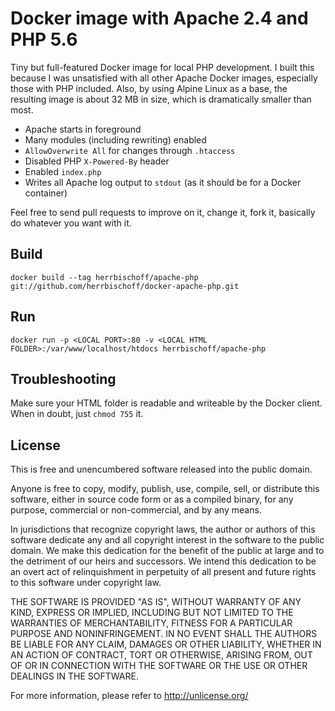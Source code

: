 # Docker image with Apache 2.4 and PHP 5.6
Tiny but full-featured Docker image for local PHP development. I built this because I was unsatisfied with all other Apache Docker images, especially those with PHP included. Also, by using Alpine Linux as a base, the resulting image is about 32 MB in size, which is dramatically smaller than most.

* Apache starts in foreground
* Many modules (including rewriting) enabled
* `AllowOverwrite All` for changes through `.htaccess`
* Disabled PHP `X-Powered-By` header
* Enabled `index.php`
* Writes all Apache log output to `stdout` (as it should be for a Docker container)

Feel free to send pull requests to improve on it, change it, fork it, basically do whatever you want with it.

## Build
```
docker build --tag herrbischoff/apache-php git://github.com/herrbischoff/docker-apache-php.git
```

## Run
```
docker run -p <LOCAL PORT>:80 -v <LOCAL HTML FOLDER>:/var/www/localhost/htdocs herrbischoff/apache-php
```

## Troubleshooting
Make sure your HTML folder is readable and writeable by the Docker client. When in doubt, just `chmod 755` it.

## License
This is free and unencumbered software released into the public domain.

Anyone is free to copy, modify, publish, use, compile, sell, or
distribute this software, either in source code form or as a compiled
binary, for any purpose, commercial or non-commercial, and by any
means.

In jurisdictions that recognize copyright laws, the author or authors
of this software dedicate any and all copyright interest in the
software to the public domain. We make this dedication for the benefit
of the public at large and to the detriment of our heirs and
successors. We intend this dedication to be an overt act of
relinquishment in perpetuity of all present and future rights to this
software under copyright law.

THE SOFTWARE IS PROVIDED "AS IS", WITHOUT WARRANTY OF ANY KIND,
EXPRESS OR IMPLIED, INCLUDING BUT NOT LIMITED TO THE WARRANTIES OF
MERCHANTABILITY, FITNESS FOR A PARTICULAR PURPOSE AND NONINFRINGEMENT.
IN NO EVENT SHALL THE AUTHORS BE LIABLE FOR ANY CLAIM, DAMAGES OR
OTHER LIABILITY, WHETHER IN AN ACTION OF CONTRACT, TORT OR OTHERWISE,
ARISING FROM, OUT OF OR IN CONNECTION WITH THE SOFTWARE OR THE USE OR
OTHER DEALINGS IN THE SOFTWARE.

For more information, please refer to <http://unlicense.org/>
